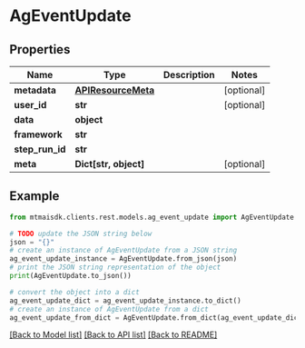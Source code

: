 # AgEventUpdate


## Properties

Name | Type | Description | Notes
------------ | ------------- | ------------- | -------------
**metadata** | [**APIResourceMeta**](APIResourceMeta.md) |  | [optional] 
**user_id** | **str** |  | [optional] 
**data** | **object** |  | 
**framework** | **str** |  | 
**step_run_id** | **str** |  | 
**meta** | **Dict[str, object]** |  | [optional] 

## Example

```python
from mtmaisdk.clients.rest.models.ag_event_update import AgEventUpdate

# TODO update the JSON string below
json = "{}"
# create an instance of AgEventUpdate from a JSON string
ag_event_update_instance = AgEventUpdate.from_json(json)
# print the JSON string representation of the object
print(AgEventUpdate.to_json())

# convert the object into a dict
ag_event_update_dict = ag_event_update_instance.to_dict()
# create an instance of AgEventUpdate from a dict
ag_event_update_from_dict = AgEventUpdate.from_dict(ag_event_update_dict)
```
[[Back to Model list]](../README.md#documentation-for-models) [[Back to API list]](../README.md#documentation-for-api-endpoints) [[Back to README]](../README.md)


